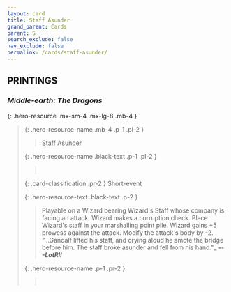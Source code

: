 ```yaml
---
layout: card
title: Staff Asunder
grand_parent: Cards
parent: S
search_exclude: false
nav_exclude: false
permalink: /cards/staff-asunder/
---
```


## PRINTINGS


### _Middle-earth: The Dragons_

{: .hero-resource .mx-sm-4 .mx-lg-8 .mb-4 }
> {: .hero-resource-name .mb-4 .p-1 .pl-2 }
> > <div class="card-mp"></div>
> > <div class="card-name">Staff Asunder</div>
>
> {: .hero-resource-name .black-text .p-1 .pl-2 }
> > &nbsp;
>
> {: .card-classification .pr-2 }
> Short-event
>
> {: .hero-resource-text .black-text .p-2 }
> > Playable on a Wizard bearing Wizard's Staff whose company is facing an attack. Wizard makes a corruption check. Place Wizard's staff in your marshalling point pile. Wizard gains +5 prowess against the attack. Modify the attack's body by -2.   “...Gandalf lifted his staff, and crying aloud he smote the bridge before him. The staff broke asunder and fell from his hand."_ ***---&NoBreak;LotRII*** 
> 
> {: .hero-resource-name .p-1 .pr-2 }
> > <div class="card-shield"></div>
> > <div class="card-corruption">&nbsp;</div>
